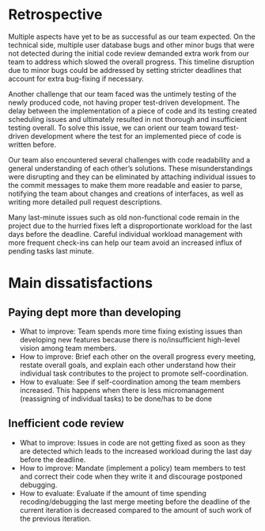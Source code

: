 # Retrospective
Multiple aspects have yet to be as successful as our team expected. On the technical side, multiple user database bugs and other minor bugs that were not detected during the initial code review demanded extra work from our team to address which slowed the overall progress. This timeline disruption due to minor bugs could be addressed by setting stricter deadlines that account for extra bug-fixing if necessary.

Another challenge that our team faced was the untimely testing of the newly produced code, not having proper test-driven development. The delay between the implementation of a piece of code and its testing created scheduling issues and ultimately resulted in not thorough and insufficient testing overall. To solve this issue, we can orient our team toward test-driven development where the test for an implemented piece of code is written before. 

Our team also encountered several challenges with code readability and a general understanding of each other’s solutions. These misunderstandings were disrupting and they can be eliminated by attaching individual issues to the commit messages to make them more readable and easier to parse, notifying the team about changes and creations of interfaces, as well as writing more detailed pull request descriptions. 

Many last-minute issues such as old non-functional code remain in the project due to the hurried fixes left a disproportionate workload for the last days before the deadline. Careful individual workload management with more frequent check-ins can help our team avoid an increased influx of pending tasks last minute.

# Main dissatisfactions

## Paying dept more than developing
- What to improve: Team spends more time fixing existing issues than developing new features
because there is no/insufficient high-level vision among team members.
- How to improve: Brief each other on the overall progress every meeting, restate overall goals,
and explain each other understand how their individual task contributes to the project to
promote self-coordination.
- How to evaluate: See if self-coordination among the team members increased. This happens
when there is less micromanagement (reassigning of individual tasks) to be done/has to be
done

## Inefficient code review
- What to improve: Issues in code are not getting fixed as soon as they are detected which leads
to the increased workload during the last day before the deadline.
- How to improve: Mandate (implement a policy) team members to test and correct their code
when they write it and discourage postponed debugging.
- How to evaluate: Evaluate if the amount of time spending recoding/debugging the last merge meeting before the deadline of the current iteration is decreased compared to the
amount of such work of the previous iteration.